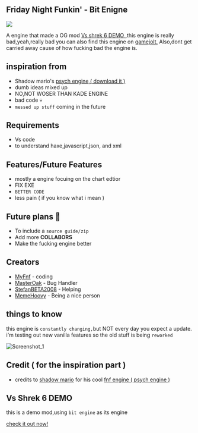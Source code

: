 ## Friday Night Funkin' - Bit Enigne
![](https://raw.githubusercontent.com/LilDrippyMyFnf/FNF-BitEnigne/main/BitEngine_logo.png)

A engine that made a OG mod [Vs shrek 6 DEMO ](https://github.com/LilDrippyMyFnf/Vs-Shrek-6-DEMO),this engine is really bad,yeah,really bad
you can also find this engine on [gamejolt.](https://gamejolt.com/games/bit-engine/747004)
Also,dont get carried away cause of how fucking bad the engine is.
## inspiration from

* Shadow mario's [psych engine,( download it )](https://github.com/ShadowMario/FNF-PsychEngine)
* dumb ideas mixed up
* NO,NOT WOSER THAN KADE ENGINE
* bad code 💀
* `messed up stuff` coming in the future
## Requirements
* Vs code
* to understand haxe,javascript,json, and xml

## Features/Future Features

* mostly a engine focuing on the chart edtior
* FIX EXE
* `BETTER CODE`
* less pain ( if you know what i mean )
## Future plans 📓
* To include a `source guide/zip`
* Add more **COLLABORS**
* Make the fucking engine better
## Creators

* [MyFnf](https://gamejolt.com/@Lil_Drippy_) - coding
* [MasterOak](https://gamejolt.com/@MasterOfOak) - Bug Handler
* [StefanBETA2008](https://github.com/StefanBETA2008) - Helping
* [MemeHoovy](https://linktr.ee/memehoovy) - Being a nice person 
## things to know

this engine is `constantly changing,`but NOT every day you expect a update.
i'm testing out new vanilla features so the old stuff is being `reworked`

![Screenshot_1](https://github.com/LilDrippyMyFnf/Bit-Enigne/blob/main/Screenshot%202022-09-20%205.48.23%20PM.png)

## Credit ( for the inspiration part )

* credits to [shadow mario](https://github.com/ShadowMario) for his cool [fnf engine ( psych engine )](https://github.com/ShadowMario/FNF-PsychEngine)

## Vs Shrek 6 DEMO

this is a demo mod,using `bit engine` as its engine

[check it out now!](https://github.com/LilDrippyMyFnf/Vs-Shrek-6-DEMO)
